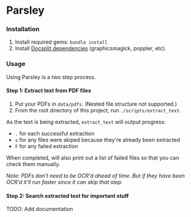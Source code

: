 # Parsley

### Installation

1. Install required gems: `bundle install`
2. Install [Docsplit dependencies](http://documentcloud.github.io/docsplit) (graphicsmagick, poppler, etc).

### Usage
Using Parsley is a two step process.

#### Step 1: Extract text from PDF files

1. Put your PDFs in `data/pdfs`. (Nested file structure not supported.)
2. From the root directory of this project, run `./scripts/extract_text`.

As the text is being extracted, `extract_text` will output progress:
* `.` for each successful extraction
* `s` for any files were skiped because they're already been extracted
* `F` for any failed extraction

When completed, will also print out a list of failed files so that you can
check them manually.

_Note: PDFs don't need to be OCR'd ahead of time. But if they have been OCR'd
it'll run faster since it can skip that step._

#### Step 2: Search extracted text for important stuff

TODO: Add documentation

